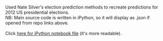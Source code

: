 Used Nate Silver's election prediction methods to recreate predictions for 2012 US presidential elections.
<br />
NB: Main source code is written in iPython, so it will display as .json if opened from repo links above.
<br /><br />
Click <a href="http://nbviewer.ipython.org/github/andrew-reece/datascience/blob/master/predicting-obama/predicting-obama.ipynb">here for iPython notebook file</a> (it's more readable).